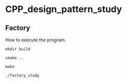 # CPP_design_pattern_study

## Factory

How to execute the program.

```
mkdir build
```

```
cmake ..
```

```
make
```

```
./factory_study
```